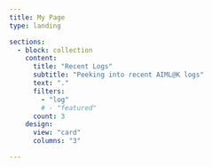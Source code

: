 ```yaml
---
title: My Page
type: landing

sections:
  - block: collection
    content:
      title: "Recent Logs"
      subtitle: "Peeking into recent AIML@K logs"
      text: "."
      filters:
        - "log"
        # - "featured"
      count: 3
    design:
      view: "card"
      columns: "3"

---
```


<!-- 
---
title: Logs 

# Listing view
view: compact

# Optional header image (relative to `assets/media/` folder).
banner:
  caption: ''
  image: ''
--- -->
